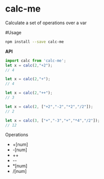 # calc-me
Calculate a set of operations over a var

#Usage
```bash
npm install --save calc-me
```

**API**
```javascript
import calc from 'calc-me';
let x = calc(2,"+2");
// 4

let x = calc(2,"+");
// 4

let x = calc(2,"++");
// 3

let x = calc(2, ["+2","-2","*2","/2"]);
// 2

let x = calc(3, ["+","-3","+","*4","/2"]);
// 12
```

Operations
* +[num]
* -[num]
* ++
* --
* *[num]
* /[num]
